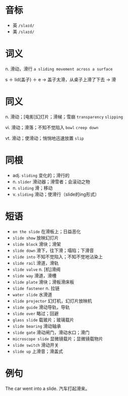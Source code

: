 # 音标

- 英 `/slaɪd/`
- 美 `/slaɪd/`

# 词义

n. 滑动，滑行
`a sliding movement across a surface`



s ＋ lid(盖子) ＋ e → 盖子太滑，从桌子上滑了下去 → 滑

# 同义

n. 滑动；[电影]幻灯片；滑梯；雪崩
`transparency` `slipping`

vi. 滑动；滑落；不知不觉陷入
`bowl` `creep down`

vt. 滑动；使滑动；悄悄地迅速放置
`slip`

# 同根

- adj. `sliding` 变化的；滑行的
- n. `slider` 滑动器；滑雪者；会滚动之物
- n. `sliding` 滑；移动
- v. `sliding` 滑动；使滑行（slide的ing形式）

# 短语

- `on the slide` 在滑板上；日益恶化
- `slide show` 放映幻灯片
- `slide block` 滑块；滑架
- `slide down` 滑下，往下滑；塌陷；下滑音
- `slide into` 不知不觉陷入；不知不觉地沾染上
- `slide rail` 滑道，滑轨
- `slide valve` n. [机]滑阀
- `slide way` 滑道，滑槽
- `slide plate` 滑块；滑板滑床板
- `slide fastener` n. 拉链
- `water slide` 水滑道
- `slide projector` 幻灯机，幻灯片放映机
- `slide guide` 滑动导轨，导轨
- `slide over` 略过；回避
- `glass slide` 载玻片；玻璃载片
- `slide bearing` 滑动轴承
- `slide gate` 滑动闸门，滑动水口；滑门
- `microscope slide` 显微镜载片；显微镜载物片
- `slide switch` 滑动开关
- `slide up` 上滑音；滑盖式

# 例句

The car went into a slide.
汽车打起滑来。


